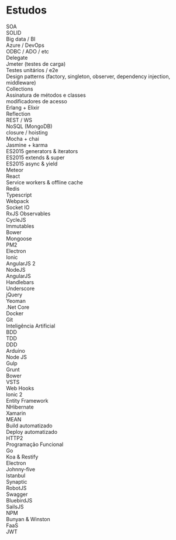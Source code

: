 # Estudos

SOA <br>
SOLID <br>
Big data / BI <br>
Azure / DevOps <br>
ODBC / ADO / etc <br>
Delegate <br>
Jmeter (testes de carga)<br>
Testes unitários / e2e <br>
Design patterns (factory, singleton, observer, dependency injection, middleware) <br>
Collections <br>
Assinatura de métodos e classes <br>
modificadores de acesso <br>
Erlang + Elixir <br>
Reflection <br>
REST / WS <br>
NoSQL (MongoDB) <br>
closure / hoisting <br>
Mocha + chai <br>
Jasmine + karma <br>
ES2015 generators & iterators <br>
ES2015 extends & super <br>
ES2015 async & yield <br>
Meteor <br>
React <br>
Service workers & offline cache <br>
Redis <br>
Typescript <br>
Webpack <br>
Socket IO <br>
RxJS Observables <br>
CycleJS <br>
Immutables <br>
Bower <br>
Mongoose <br>
PM2 <br>
Electron <br>
Ionic <br>
AngularJS 2 <br>
NodeJS <br>
AngularJS <br>
Handlebars <br>
Underscore <br>
jQuery <br>
Yeoman <br>
.Net Core <br>
Docker <br>
Git <br>
Inteligência Artificial <br>
BDD <br>
TDD <br>
DDD <br>
Arduíno <br>
Node JS <br>
Gulp <br>
Grunt <br>
Bower <br>
VSTS <br>
Web Hooks <br>
Ionic 2 <br>
Entity Framework <br>
NHibernate <br>
Xamarin <br>
MEAN <br>
Build automatizado 	 <br>
Deploy automatizado <br>
HTTP2 <br>
Programação Funcional <br>
Go <br>
Koa & Restify<br>
Electron <br>
Johnny-five <br>
Istanbul <br>
Synaptic <br>
RobotJS <br>
Swagger <br>
BluebirdJS <br>
SailsJS <br>
NPM <br>
Bunyan & Winston <br>
FaaS <br>
JWT <br>
